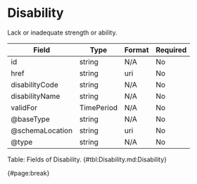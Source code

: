 <!--
    ATTENTION: This file was generated via gradle!
               Do NOT manually edit this file! Any such changes will be overwritten!
-->

# Disability

Lack or inadequate strength or ability.

| Field | Type | Format | Required |
| ------- | ------- | ------- | --- |
| id | string | N/A | No |
| href | string | uri | No |
| disabilityCode | string | N/A | No |
| disabilityName | string | N/A | No |
| validFor | TimePeriod | N/A | No |
| @baseType | string | N/A | No |
| @schemaLocation | string | uri | No |
| @type | string | N/A | No |

Table: Fields of Disability. {#tbl:Disability.md:Disability}

{#page:break}
